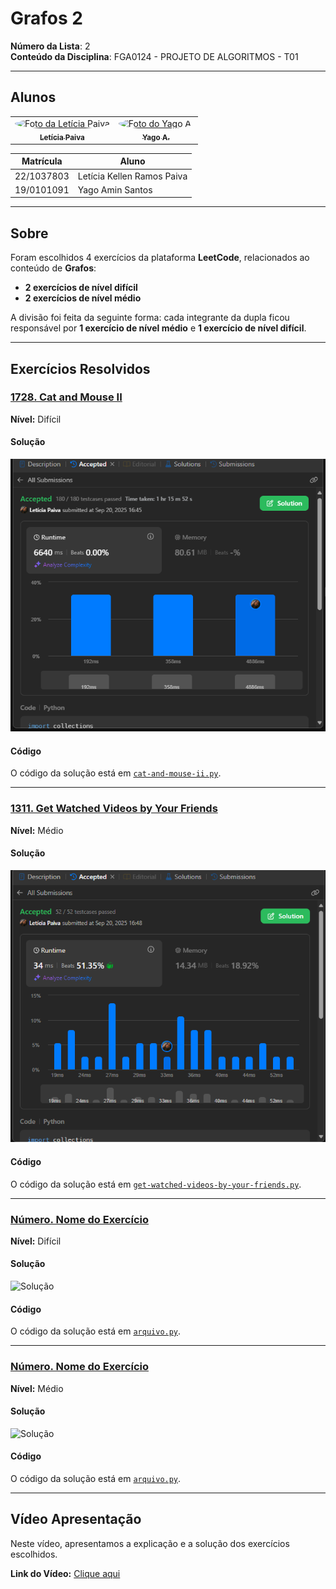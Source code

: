 # Grafos 2

**Número da Lista**: 2  
**Conteúdo da Disciplina**: FGA0124 - PROJETO DE ALGORITMOS - T01  

---

## Alunos

<div align="center">
<table>
  <tr>
    <td align="center">
      <a href="https://github.com/leticiakrpaiva">
        <img style="border-radius: 50%;" src="https://github.com/leticiakrpaiva.png" width="190" alt="Foto da Letícia Paiva"/>
        <br /><sub><b>Letícia Paiva</b></sub>
      </a>
    </td>
    <td align="center">
      <a href="https://github.com/Yagoas">
        <img style="border-radius: 50%;" src="https://github.com/Yagoas.png" width="190" alt="Foto do Yago A."/>
        <br /><sub><b>Yago A.</b></sub>
      </a>
    </td>
  </tr>
</table>
</div>

| Matrícula   | Aluno                        |
| ----------- | ---------------------------- |
| 22/1037803  | Letícia Kellen Ramos Paiva   |
| 19/0101091  | Yago Amin Santos             |

---

## Sobre

Foram escolhidos 4 exercícios da plataforma **LeetCode**, relacionados ao conteúdo de **Grafos**:

- **2 exercícios de nível difícil**  
- **2 exercícios de nível médio**  

A divisão foi feita da seguinte forma: cada integrante da dupla ficou responsável por **1 exercício de nível médio** e **1 exercício de nível difícil**.  

---

## Exercícios Resolvidos

### [1728. Cat and Mouse II](https://leetcode.com/problems/cat-and-mouse-ii?envType=problem-list-v2&envId=graph)

**Nível:** Difícil  

#### Solução
![Solução](./assets/solução1728.png)

#### Código
O código da solução está em [`cat-and-mouse-ii.py`](./exercicios/cat-and-mouse-ii.py).

---

### [1311. Get Watched Videos by Your Friends](https://leetcode.com/problems/get-watched-videos-by-your-friends?envType=problem-list-v2&envId=graph)

**Nível:** Médio  

#### Solução
![Solução](./assets/solução1311.png)

#### Código
O código da solução está em [`get-watched-videos-by-your-friends.py`](./exercicios/get-watched-videos-by-your-friends.py).

---

### [Número. Nome do Exercício](link)

**Nível:** Difícil <!-- ou Médio -->  

#### Solução
![Solução](./assets/solucaoXXX.png)

#### Código
O código da solução está em [`arquivo.py`](./exercicios/arquivo.py).

---

### [Número. Nome do Exercício](link)

**Nível:** Médio <!-- ou Difícil -->  

#### Solução
![Solução](./assets/solucaoYYY.png)

#### Código
O código da solução está em [`arquivo.py`](./exercicios/arquivo.py).

---

## Vídeo Apresentação

Neste vídeo, apresentamos a explicação e a solução dos exercícios escolhidos.  

**Link do Vídeo:** [Clique aqui](https://youtu.be/xxxxx) <!-- Substitua pelo link real -->
